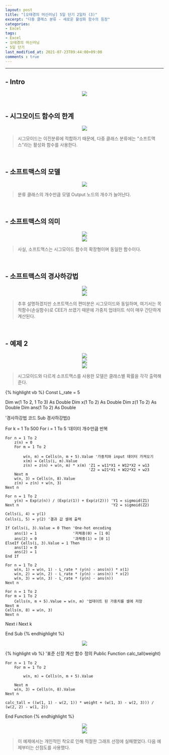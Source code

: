 ```yaml
---
layout: post
title: "[오태경의 머신러닝] 5일 단기 2일차 (3)"
excerpt: "다중 클래스 분류 - 새로운 활성화 함수의 등장"
categories:
- Excel
tags:
- Excel
- 오태경의 머신러닝
- 5일 단기
last_modified_at: 2021-07-23T09:44:00+09:00
comments : true
---
```

<hr>

<h2>- Intro</h2>
<div style="text-align: center;">
    <img src="/assets/post-image/Excel-5일-단기-2/슬라이드14.PNG">
</div>

<br>
<h2>- 시그모이드 함수의 한계</h2>
<div style="text-align: center;">
    <img src="/assets/post-image/Excel-5일-단기-2/슬라이드15.PNG">
</div>

> 시그모이드는 이진분류에 적합하기 때문에, 다중 클래스 분류에는 "소프트맥스"라는 활성화 함수를 사용한다.

<br>
<h2>- 소프트맥스의 모델</h2>
<div style="text-align: center;">
    <img src="/assets/post-image/Excel-5일-단기-2/슬라이드16.PNG">
</div>

> 분류 클래스의 개수만큼 모델 Output 노드의 개수가 늘어난다.

<br>
<h2>- 소프트맥스의 의미</h2>
<div style="text-align: center;">
    <img src="/assets/post-image/Excel-5일-단기-2/슬라이드17.PNG">
</div>
<div style="text-align: center;">
    <img src="/assets/post-image/Excel-5일-단기-2/슬라이드18.PNG">
</div>

> 사실, 소프트맥스는 시그모이드 함수의 확장형이며 동일한 함수이다.

<br>
<h2>- 소프트맥스의 경사하강법</h2>
<div style="text-align: center;">
    <img src="/assets/post-image/Excel-5일-단기-2/슬라이드19.PNG">
</div>
<div style="text-align: center;">
    <img src="/assets/post-image/Excel-5일-단기-2/슬라이드20.PNG">
</div>

> 추후 설명하겠지만 소프트맥스의 편미분은 시그모이드와 동일하며, 여기서는 목적함수(손실함수)로 CEE가 쓰였기 때문에 가중치 업데이트 식이 매우 간단하게 계산된다.

<br>
<h2>- 예제 2</h2>
<div style="text-align: center;">
    <img src="/assets/post-image/Excel-5일-단기-2/슬라이드21.PNG">
</div>
<div style="text-align: center;">
    <img src="/assets/post-image/Excel-5일-단기-2/슬라이드22보충1.PNG">
</div>
<div style="text-align: center;">
    <img src="/assets/post-image/Excel-5일-단기-2/슬라이드22보충2.PNG">
</div>

> 시그모이드와 다르게 소프트맥스를 사용한 모델은 클래스별 확률을 각각 출력해준다.

{% highlight vb %}
Const L_rate = 5

Dim w(1 To 2, 1 To 3) As Double
Dim x(1 To 2) As Double
Dim z(1 To 2) As Double
Dim ans(1 To 2) As Double

'경사하강법 코드
Sub 경사하강법()

For k = 1 To 500
For i = 1 To 5 '데이터 개수만큼 반복

    For n = 1 To 2
        z(n) = 0
        For m = 1 To 2

            w(n, m) = Cells(n, m + 5).Value '가중치와 input 데이터 가져오기
            x(m) = Cells(i, m).Value
            z(n) = z(n) + w(n, m) * x(m) 'Z1 = w11*X1 + W12*X2 + w13
                                         'Z2 = w21*X1 + W22*X2 + w23
        Next m
        w(n, 3) = Cells(n, 8).Value
        z(n) = z(n) + w(n, 3)
    Next n

    For n = 1 To 2
        y(n) = Exp(z(n)) / (Exp(z(1)) + Exp(z(2))) 'Y1 = sigmoid(Z1)
    Next n                                         'Y2 = sigmoid(Z2)

    Cells(i, 4) = y(1)
    Cells(i, 5) = y(2) '결과 값 셀에 출력

    If Cells(i, 3).Value = 0 Then 'One-hot encoding
        ans(1) = 1                '저체중(0) = [1 0]
        ans(2) = 0                '과체중(1) = [0 1]
    ElseIf Cells(i, 3).Value = 1 Then
        ans(1) = 0
        ans(2) = 1
    End If

    For n = 1 To 2
        w(n, 1) = w(n, 1) - L_rate * (y(n) - ans(n)) * x(1)
        w(n, 2) = w(n, 2) - L_rate * (y(n) - ans(n)) * x(2)
        w(n, 3) = w(n, 3) - L_rate * (y(n) - ans(n))
    Next n

    For n = 1 To 2
    For m = 1 To 2
        Cells(n, m + 5).Value = w(n, m) '업데이트 된 가중치를 셀에 저장
    Next m
    Cells(n, 8) = w(n, 3)
    Next n

Next i
Next k

End Sub
{% endhighlight %}

<div style="text-align: center;">
    <img src="/assets/post-image/Excel-5일-단기-2/슬라이드23.PNG">
</div>

{% highlight vb %}
'표준 신장 계산 함수 정의
Public Function calc_tall(weight)

    For n = 1 To 2
        For m = 1 To 2

            w(n, m) = Cells(n, m + 5).Value

        Next m
        w(n, 3) = Cells(n, 8).Value
    Next n

    calc_tall = ((w(1, 1) - w(2, 1)) * weight + (w(1, 3) - w(2, 3))) / (w(2, 2) - w(1, 2))

End Function
{% endhighlight %}

<div style="text-align: center;">
    <img src="/assets/post-image/Excel-5일-단기-2/슬라이드24.PNG">
</div>
<div style="text-align: center;">
    <img src="/assets/post-image/Excel-5일-단기-2/슬라이드25.PNG">
</div>

> 이 예제에서는 개인적인 착오로 인해 적절한 그래프 선정에 실패했었다. 다음 예제부터는 산점도를 사용했다. 

<br>